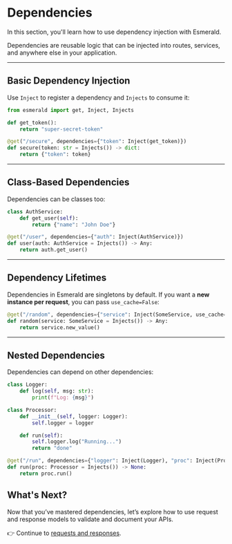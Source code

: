 # Dependencies

In this section, you'll learn how to use dependency injection with Esmerald.

Dependencies are reusable logic that can be injected into routes, services, and anywhere else in your application.

---

## Basic Dependency Injection

Use `Inject` to register a dependency and `Injects` to consume it:

```python
from esmerald import get, Inject, Injects

def get_token():
    return "super-secret-token"

@get("/secure", dependencies={"token": Inject(get_token)})
def secure(token: str = Injects()) -> dict:
    return {"token": token}
```

---

## Class-Based Dependencies

Dependencies can be classes too:

```python
class AuthService:
    def get_user(self):
        return {"name": "John Doe"}

@get("/user", dependencies={"auth": Inject(AuthService)})
def user(auth: AuthService = Injects()) -> Any:
    return auth.get_user()
```

---

## Dependency Lifetimes

Dependencies in Esmerald are singletons by default.
If you want a **new instance per request**, you can pass `use_cache=False`:

```python
@get("/random", dependencies={"service": Inject(SomeService, use_cache=False)})
def random(service: SomeService = Injects()) -> Any:
    return service.new_value()
```

---

## Nested Dependencies

Dependencies can depend on other dependencies:

```python
class Logger:
    def log(self, msg: str):
        print(f"Log: {msg}")

class Processor:
    def __init__(self, logger: Logger):
        self.logger = logger

    def run(self):
        self.logger.log("Running...")
        return "done"

@get("/run", dependencies={"logger": Inject(Logger), "proc": Inject(Processor)})
def run(proc: Processor = Injects()) -> None:
    return proc.run()
```

## What's Next?

Now that you’ve mastered dependencies, let’s explore how to use request and response models to validate and document your APIs.

👉 Continue to [requests and responses](./09-requests-and-responses.md).
